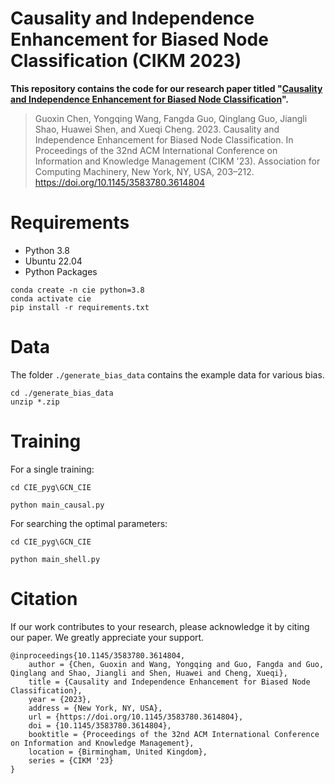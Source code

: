 # Causality and Independence Enhancement for Biased Node Classification (CIKM 2023)

**This repository contains the code for our research paper titled "[Causality and Independence Enhancement for Biased Node Classification](https://dl.acm.org/doi/abs/10.1145/3583780.3614804)".**

> Guoxin Chen, Yongqing Wang, Fangda Guo, Qinglang Guo, Jiangli Shao, Huawei Shen, and Xueqi Cheng. 2023. Causality and Independence Enhancement for Biased Node Classification. In Proceedings of the 32nd ACM International Conference on Information and Knowledge Management (CIKM '23). Association for Computing Machinery, New York, NY, USA, 203–212. https://doi.org/10.1145/3583780.3614804

# Requirements
* Python 3.8
* Ubuntu 22.04
* Python Packages

```
conda create -n cie python=3.8
conda activate cie
pip install -r requirements.txt
```

# Data
The folder `./generate_bias_data` contains the example data for various bias. 
```
cd ./generate_bias_data
unzip *.zip
```

# Training
For a single training:

```
cd CIE_pyg\GCN_CIE

python main_causal.py
```

For searching the optimal parameters:

```
cd CIE_pyg\GCN_CIE

python main_shell.py
```


# Citation
If our work contributes to your research, please acknowledge it by citing our paper. We greatly appreciate your support.

```
@inproceedings{10.1145/3583780.3614804,
    author = {Chen, Guoxin and Wang, Yongqing and Guo, Fangda and Guo, Qinglang and Shao, Jiangli and Shen, Huawei and Cheng, Xueqi},
    title = {Causality and Independence Enhancement for Biased Node Classification},
    year = {2023},
    address = {New York, NY, USA},
    url = {https://doi.org/10.1145/3583780.3614804},
    doi = {10.1145/3583780.3614804},
    booktitle = {Proceedings of the 32nd ACM International Conference on Information and Knowledge Management},
    location = {Birmingham, United Kingdom},
    series = {CIKM '23}
}
```
